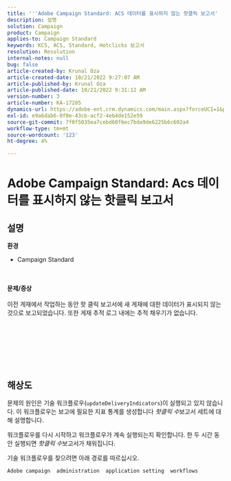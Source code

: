 ```yaml
---
title: '''Adobe Campaign Standard: ACS 데이터를 표시하지 않는 핫클릭 보고서'
description: 설명
solution: Campaign
product: Campaign
applies-to: Campaign Standard
keywords: KCS, ACS, Standard, Hotclicks 보고서
resolution: Resolution
internal-notes: null
bug: false
article-created-by: Krunal Oza
article-created-date: 10/21/2022 9:27:07 AM
article-published-by: Krunal Oza
article-published-date: 10/21/2022 9:31:12 AM
version-number: 3
article-number: KA-17285
dynamics-url: https://adobe-ent.crm.dynamics.com/main.aspx?forceUCI=1&pagetype=entityrecord&etn=knowledgearticle&id=610d9583-2251-ed11-bba2-0022480867fb
exl-id: e9a6dab6-0f0e-43cb-acf2-4eb4de152e59
source-git-commit: 7f0f5035ea7cebd60f6ec7bda9de6225b6c602a4
workflow-type: tm+mt
source-wordcount: '123'
ht-degree: 4%

---
```


# Adobe Campaign Standard: Acs 데이터를 표시하지 않는 핫클릭 보고서

## 설명

<b>환경</b>
- Campaign Standard

<br> <br><b>문제/증상</b><br> <br>이전 게재에서 작업하는 동안 핫 클릭 보고서에 새 게재에 대한 데이터가 표시되지 않는 것으로 보고되었습니다. 또한 게재 추적 로그 내에는 추적 채우기가 없습니다.<br> <br>

<br> <br>

<br> 

## 해상도


문제의 원인은 기술 워크플로우(`updateDeliveryIndicators`)이 실행되고 있지 않습니다. 이 워크플로우는 보고에 필요한 지표 통계를 생성합니다 *핫클릭 수*&#x200B;보고서 세트에 대해 설명합니다.

워크플로우를 다시 시작하고 워크플로우가 계속 실행되는지 확인합니다. 한 두 시간 동안 실행되면 *핫클릭 수*&#x200B;보고서가 채워집니다.



기술 워크플로우를 찾으려면 아래 경로를 따르십시오.

`Adobe campaign  administration  application setting  workflows`
